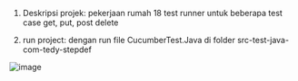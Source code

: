 1. Deskripsi projek: pekerjaan rumah 18 test runner untuk beberapa test case get, put, post delete

2. run project: dengan run file CucumberTest.Java di folder src-test-java-com-tedy-stepdef

![image](https://github.com/Tedy0703/pekerjaanrumah18benar/assets/109749529/3db8319d-17d1-46db-a90b-0cd6b48a7245)
